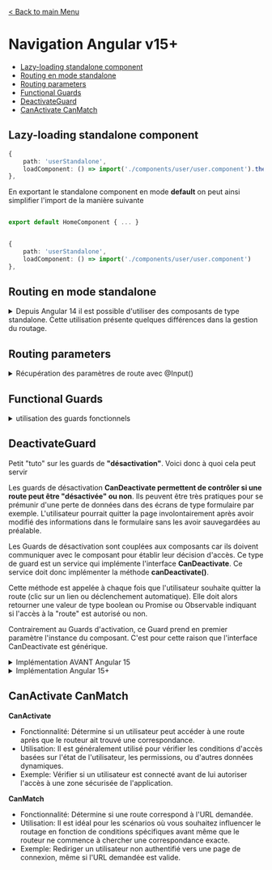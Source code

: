 [< Back to main Menu](https://github.com/gsoulie/angular-resources/blob/master/ng-sheet.md)    


# Navigation Angular v15+

* [Lazy-loading standalone component](#lazy-loading-standalone-component)
* [Routing en mode standalone](#routing-en-mode-standalone)
* [Routing parameters](#routing-parameters)
* [Functional Guards](#functional-guards)
* [DeactivateGuard](#deactivateguard)
* [CanActivate CanMatch](#canactivate-canmatch)      

## Lazy-loading standalone component

````typescript
{
    path: 'userStandalone',
    loadComponent: () => import('./components/user/user.component').then(m => m.UserComponent)
},
````

En exportant le standalone component en mode **default** on peut ainsi simplifier l'import de la manière suivante

````typescript

export default HomeComponent { ... }


{
    path: 'userStandalone',
    loadComponent: () => import('./components/user/user.component')
},
````

## Routing en mode standalone

<details>
	<summary>Depuis Angular 14 il est possible d'utiliser des composants de type standalone. Cette utilisation présente quelques différences dans la gestion du routage.</summary>
	
Le chargement d'un composant standalone se fait avec la fonction loadComponent. Si ce dernier comporte des routes enfants, alors on utilisera la fonction loadChildren

*app.routes.ts*
````typescript
import { HomeComponent } from './components/home/home.component';
import { NgModule } from '@angular/core';
import { RouterModule, Routes } from '@angular/router';

const routes: Routes = [
  {
    path: 'home',
    component: HomeComponent
  },
  {
    path: '',
    redirectTo: 'home',
    pathMatch: 'full'
  },
  {
    path: 'parent',
    loadChildren: () => import('./components/standalone/parent/routes').then(mod => mod.STANDALONE_ROUTES)	// chargement avec routes enfant
    //loadComponent: () => import('./components/standalone/parent/parent.component').then(m => m.ParentComponent)	// chargement composant standalone seul sans routes enfant
  }
];
````

L'utilisation de routes enfant dans un composant standalone nécessite de créer un fichier contenant les routes un peu à la manière du app-routing.module.ts

> Code complet disponible ici : [https://github.com/gsoulie/ng-routing-v14](https://github.com/gsoulie/ng-routing-v14)     
	
</details>

## Routing parameters

<details>
	<summary>Récupération des paramètres de route avec @Input()</summary>

Depuis Angular 16, il est possible de récupérer les paramètres de route comme tout paramètre d'un composant avec un @Input

Afin d'utiliser cette nouvelle fonctionnalité, nous devons l'activer dans le RouterModule :


*app.config.ts* (**mode standalone**)
````typescript
export const appConfig: ApplicationConfig = {
  providers: [
    provideRouter(routes, withComponentInputBinding()),	// <-- 
  ]
};
````


*app.module.ts* (**Activation via router module**)
````typescript
@NgModule({
	imports: [
		RouterModule.forRoot([], {
			// ... autres fonctionnalités
			bindToComponentInputs: true // <-- activer cette fonctionnalité
		})
	],
})
export class AppModule {}
````

Avec cette fonctionnalité, il est désormais possible de simplement récupérer les paramètres de route et data de la route de la manière suivante :

````typescript
const routes: Routes = [
	{
		path: "search/:id",		// <-- paramètre id
		component: SearchComponent,
		data: { title: "Recherche" },	// <-- data de la route
		resolve: { searchData: SearchDataResolver }
	},
];

@Component({})
export class SearchComponent implements OnInit {
	query = input<string>(''); // Ce paramètre viendra des query params
	id = input<string>.required(); // Ce paramètre viendra des path params
	title = input<string>(''); // Ce paramètre viendra des data
	searchData = input<any>(); // Ce paramètre viendra des resolved data
}
````

On peut aussi renommer les paramètres si besoin de la manière suivante :

````typescript
@Input() query?: string; 
@Input('id') pathId?: string; 
@Input('title') dataTitle?: string;
@Input('searchData') resolvedData?: any;
````

### Version Angular 17+

Important, tous les paramètres doivent avoir le même nom que ceux déclarés dans le composant qui va les recevoir

*routes.ts*
````typescript
  {
    path: 'routing-params/:id',
    data: {
      info: 'Text informatif'
    },
    loadComponent: () => import('./components/routing-parameters/routing-parameters.component')
  },
````

*routage avec ajout de paramètres dans la route en plus du paramètre obligatoire*
````typescript
  routerService = inject(Router);

  routeWithQueryParam(childGuild: string, page: number, filter: string) {
    this.routerService.navigate(['/routing-params/15'], {
      queryParams: {
        childGuid: childGuild,
        page: page,
        filter: filter
      }
    })
  }
````

*composant enfant*
````typescript
export default class RoutingParametersComponent implements OnInit {
  id = input<string>('');
  info = input<string>('');
  childGuid = input<string>('');
  page = input<number>(0);
  filter = input<string>('')

  ngOnInit(): void {
    console.log('PARAM ', this.id());
    console.log('-- child param --', this.childGuid());
    console.log('-- page param --', this.page());
    console.log('-- filter param --', this.filter());
  }
}
````

**Ajout des query parameters depuis la vue**

*parent.html*
````typescript
<div routerLink="/routing-params/15" [queryParams]="{
	childGuid: 'Az8sA545aAeeee8a7',
	page: 1,
	filter: 'search term'
}">Link</div>
````

	
</details>

## Functional Guards

<details>
	<summary>utilisation des guards fonctionnels</summary>
	
Depuis Angular 15, il est conseillé de convertir ses guards en guards fonctionnels. En effet, les guards classiques basés sur des classes sont dépréciés en v17. La raison principale de ce changement est que les gardes basées sur les classes injectables et les Injection Token sont moins configurables et réutilisables. De plus, ils ne peuvent pas être intégrés, ce qui les rend moins puissants et plus lourds.


<details>
	<summary>Exemple de migration de class-based guard en functional guard</summary>
	
````typescript
// Class-based classic guard
@Injectable({providedIn: 'root'})
export class AuthGuard implements CanActivate {
	#authService = inject(AuthService);
	
	canActivate() {
		return this.#authService.isLoggedIn$;
	}
}

// Functional guard
export const authGuard: CanActivateFn = () => {
	const authService = inject(AuthService);
	return authService.isLoggedIn$;
}

// Utilisation actuelle
const routes: Routes = [
	{
		path: 'admin',
		canActivate: [authGuard],
		loadComponent: () => import('./user-admin.component'),
	}
]

// Utilisation FUTURE lorsque les class-based guard et resolver seront dépréciés
const routes: Routes = [
	{
		path: 'admin',
		canActivate: mapToGuards.canActivate([AuthGuard]),
		loadComponent: () => import('./user-admin.component'),
	}
]
````
	
</details>

<details>
	<summary>Exemple de functional guard avec gestion de rôle</summary>
	
````typescript
const hasRole = (role: string): boolean => {
	return inject(AuthService).role$.pipe(
		map(roles => roles.map(x => x.name).includes(role))
	)
}

export const routes: Routes = [
	{
		path: 'home',
		children: [
			{
				path: '',
				canMatch: [() => hasRole('user')],
				loadComponent: () => import('./user-home.component'),
			},
			{
				path: '',
				canMatch: [() => hasRole('admin')],
				loadComponent: () => import('./user-admin.component'),
			}
		]
	}
]
````
</details>

<details>
	<summary>Exemple de functional guard avec redirection</summary>
	
*auth-guard.guard.ts*
````typescript
import { inject } from "@angular/core";
import { AuthJwtService } from "../services/auth-jwt.service";
import { CanActivateFn, Router } from "@angular/router";

export function authJwtGuard(fallbackRoute: string = 'login'): CanActivateFn {
  return () => {
    const isLoggedIn = inject(AuthJwtService).isLoggedIn();
    const router = inject(Router);

    if (!isLoggedIn) {
      router.navigate([fallbackRoute]);
    }
    return isLoggedIn;
  }
};
````
	
*app.routes.ts*
````typescript
import { Routes } from '@angular/router';
import { authJwtGuard } from './lib/auth/auth-jwt/guards/auth-jwt.guard';
import { inject } from '@angular/core';
import { AuthJwtService } from './lib/auth/auth-jwt/services/auth-jwt.service';

export const routes: Routes = [{
  path: 'todos',
  loadComponent: () => import('./pages/todolist/todos.component')
}, {
  path: 'protected',
  loadComponent: () => import('./pages/protected/protected.component').then(m => m.ProtectedPage),
  canActivate: [authJwtGuard('/login')]
}, {
  path: 'login',	// Accessible uniquement si on n'est pas connecté
  loadComponent: () => import('./lib/auth/auth-jwt/components/auth-jwt-login.component').then(m => m.LoginJwtComponent),
  canActivate: [() => !inject(AuthJwtService).isLoggedIn()]
}];
````

</details>

<details>
	<summary>Exemple avec injection de service</summary>

 ````typescript
export const canActivate = (authService = inject(AuthService)) => authService.isLogged

export const routes: Routes = [
{
    path: 'guard',
    canActivate: [() => canActivate()],
    loadComponent: () => import('./components/functionl-guards/functionl-guards.component')
  }
]
````
</details>

</details>

## DeactivateGuard

Petit "tuto" sur les guards de **"désactivation"**. Voici donc à quoi cela peut servir

Les guards de désactivation **CanDeactivate permettent de contrôler si une route peut être "désactivée" ou non**. Ils peuvent être très pratiques pour se prémunir d'une perte de données dans des écrans de type formulaire par exemple. L'utilisateur pourrait quitter la page involontairement après avoir modifié des informations dans le formulaire sans les avoir sauvegardées au préalable.

Les Guards de désactivation sont couplées aux composants car ils doivent communiquer avec le composant pour établir leur décision d'accès. Ce type de guard est un service qui implémente l'interface **CanDeactivate**. Ce service doit donc implémenter la méthode **canDeactivate()**.

Cette méthode est appelée à chaque fois que l'utilisateur souhaite quitter la route (clic sur un lien ou déclenchement automatique). Elle doit alors retourner une valeur de type boolean ou Promise ou Observable indiquant si l'accès à la "route" est autorisé ou non.

Contrairement au Guards d'activation, ce Guard prend en premier paramètre l'instance du composant. C'est pour cette raison que l'interface CanDeactivate est générique.

<details>
  <summary>Implémentation AVANT Angular 15</summary>

Voici un exemple de création basique de guard de désactivation sur un écran avec de la sasie utilisateur.

*can-deactivate-guard.service.ts*

```
import { ActivatedRouteSnapshot, CanDeactivate, RouterStateSnapshot } from '@angular/router';
import { Injectable } from '@angular/core';
import { Observable } from 'rxjs';
 
export interface CanComponentDeactivate {
  canDeactivate: () => Observable<boolean> | Promise<boolean> | boolean;
}
 
@Injectable({
  providedIn: 'root'
})
export class CanDeactivateGuard implements CanDeactivate<CanComponentDeactivate> {
 
  canDeactivate(component: CanComponentDeactivate,
    currentRoute: ActivatedRouteSnapshot,
    currentState: RouterStateSnapshot,
    nextState?: RouterStateSnapshot): Observable<boolean> | Promise<boolean> | boolean {
    
    return component.canDeactivate();
  }
}

```

Il faut ensuite implémenter ce guard dans le composant concerné

*user-detail.component.ts*

```
import { CanComponentDeactivate } from './../deactivate/deactivate.guard';
import { Observable } from 'rxjs';
 
@Component({
  selector: 'app-user',
  templateUrl: './user.component.html',
  styleUrls: ['./user.component.scss'],
  standalone: true,
  imports: [
    CommonModule,
    FormsModule,
  ]
})
export class UserComponent implements OnInit, CanComponentDeactivate {
  inputData: UserData;
  nom = '';
  prenom = '';
  editingData = false;    // indiquer si un des champs a été modifié ou non (on pourrait utiliser la propriété dirty des formControl)
 
  constructor(private route: ActivatedRoute, private userService: UserService) { }
 
  ngOnInit(): void {
    this.route.params.subscribe((params: Params) => {
      this.userId = +params['id'];  
      this.inputData = this.userService.getUser(this.userId);
      
      // initialisation des champs du formulaire
      this.nom = this.inputData.nom;
      this.prenom = this.inputData.prenom;
    });
  }
 
  canDeactivate(): boolean | Observable<boolean> | Promise<boolean> {
    
    if (!this.editingData) { return true; }
    
    // Affichage modale de confirmation si des données ont été modifiées
    if (this.inputData.nom !== this.nom || this.inputData.prenom !== this.prenom) {
      return confirm('Êtes-vous certain de vouloir abandonner vos modifications ?');
    }
    return true;
  }
 
  editing(ev) { this.editingData = true; }
  
  submit() { /*... enregistrement des données */ }
}

```

Enfin, attacher le guard à la route

*app-routing.module.ts*

```
import { CanDeactivateGuard } from './components/deactivate/deactivate.guard';
 
const routes: Routes = [{
    path: 'user/:id',
    canActivate: [AuthGuard],
    canDeactivate: [CanDeactivateGuard],    // <-- Guard de désactivation
    loadComponent: () => import('./components/user/user.component').then(m => m.UserComponent)
  },
];

```
  
</details>

<details>
  <summary>Implémentation Angular 15+</summary>

Depuis Angular 15 et l'arrivée des guard fonctionnels, l'interface **CanDeactivate** est **déprécié**.

L'écriture du guard se fait donc de manière fonctionnelle.

Imaginons un composant de type formulaire, pour lequel on positionnerait une variable ````canExit```` à ````false```` lorsque le formulaire serait en mode édition

*CustomForm.component.ts*

````typescript
export class CustomForm {

  canExit = true;

  isEditing() {
    this.canExit = false;
  }
}
````
Définissons ensuite le guard fonctionnel :

*CustomForm-deactivate-guard.service.ts*

````typescript
import { CanDeactivateFn } from "@angular/router";
import { CustomForm } from "./custom-form.component";
import { Observable } from "rxjs";

export const hasUnsavedChangesGuard: CanDeactivateFn<CustomForm> = (component: CustomForm): Observable<boolean> | Promise<boolean> | boolean => {
  
  if (!component.canExit) {
    return confirm('Are you sure you want to leave this page? If you do, any unsaved changes will be lost.');
  }

  return true;
}
````

Enfin, attachons le guard à la route concernée :

*app.routes.ts*

````typescript
export const routes: Routes = [
  {
    path: '',
    pathMatch: 'full',
    redirectTo: 'form'
  },
  {
    path: 'form',
    canDeactivate: [hasUnsavedChangesGuard],
    loadComponent: () => import('./pages/custom-form/custom-form.component').then(m => m.CustomForm)
  },
]
````
  
</details>

## CanActivate CanMatch

**CanActivate**

* Fonctionnalité: Détermine si un utilisateur peut accéder à une route après que le routeur ait trouvé une correspondance.
* Utilisation: Il est généralement utilisé pour vérifier les conditions d'accès basées sur l'état de l'utilisateur, les permissions, ou d'autres données dynamiques.
* Exemple: Vérifier si un utilisateur est connecté avant de lui autoriser l'accès à une zone sécurisée de l'application.

**CanMatch**

* Fonctionnalité: Détermine si une route correspond à l'URL demandée.
* Utilisation: Il est idéal pour les scénarios où vous souhaitez influencer le routage en fonction de conditions spécifiques avant même que le routeur ne commence à chercher une correspondance exacte.
* Exemple: Rediriger un utilisateur non authentifié vers une page de connexion, même si l'URL demandée est valide.


